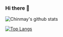 ### Hi there 👋

<!--
**ch1nmay7898/ch1nmay7898** is a ✨ _special_ ✨ repository because its `README.md` (this file) appears on your GitHub profile.

Here are some ideas to get you started:

- 🔭 I’m currently working on ...
- 🌱 I’m currently learning ...
- 👯 I’m looking to collaborate on ...
- 🤔 I’m looking for help with ...
- 💬 Ask me about ...
- 📫 How to reach me: ...
- 😄 Pronouns: ...
- ⚡ Fun fact: ...
-->

![Chinmay's github stats](https://github-readme-stats.vercel.app/api?username=ch1nmay7898&count_private=true&hide=stars,issues&theme=dark&show_icons=true)

[![Top Langs](https://github-readme-stats.vercel.app/api/top-langs/?username=ch1nmay7898&layout=compact&count_private=true&langs_count=5&theme=dark)](https://github.com/anuraghazra/github-readme-stats)
